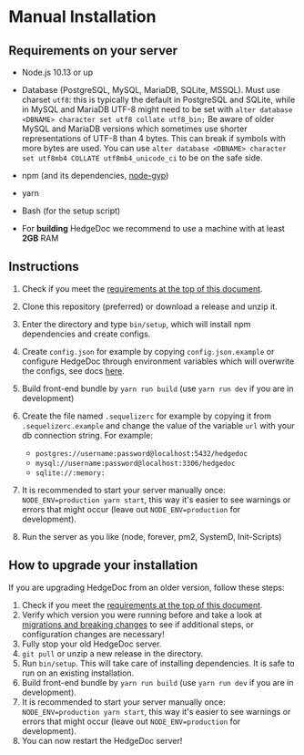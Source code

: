 # Manual Installation

## Requirements on your server

- Node.js 10.13 or up

- Database (PostgreSQL, MySQL, MariaDB, SQLite, MSSQL). Must use charset `utf8`: this is typically the
  default in PostgreSQL and SQLite, while in MySQL and MariaDB UTF-8 might need to be set with
  `alter database <DBNAME> character set utf8 collate utf8_bin;`
  Be aware of older MySQL and MariaDB versions which sometimes use shorter representations of UTF-8 than 4 bytes.
  This can break if symbols with more bytes are used.
  You can use `alter database <DBNAME> character set utf8mb4 COLLATE utf8mb4_unicode_ci` to be on the safe side.

- npm (and its dependencies, [node-gyp](https://github.com/nodejs/node-gyp#installation))

- yarn

- Bash (for the setup script)

- For **building** HedgeDoc we recommend to use a machine with at least **2GB** RAM

## Instructions

1. Check if you meet the [requirements at the top of this document](#requirements-on-your-server).

2. Clone this repository (preferred) or download a release and unzip it.

3. Enter the directory and type `bin/setup`, which will install npm dependencies and create configs.

4. Create `config.json` for example by copying `config.json.example` or configure HedgeDoc through environment variables which will overwrite the configs, see docs [here](https://github.com/hedgedoc/server/blob/master/docs/configuration.md).

5. Build front-end bundle by `yarn run build` (use `yarn run dev` if you are in development)

6. Create the file named `.sequelizerc` for example by copying it from `.sequelizerc.example` and change the value of the variable `url` with your db connection string. For example:
   - `postgres://username:password@localhost:5432/hedgedoc`
   - `mysql://username:password@localhost:3306/hedgedoc`
   - `sqlite://:memory:`

7. It is recommended to start your server manually once: `NODE_ENV=production yarn start`, this way it's easier to see warnings or errors that might occur (leave out `NODE_ENV=production` for development).

8. Run the server as you like (node, forever, pm2, SystemD, Init-Scripts)

## How to upgrade your installation

If you are upgrading HedgeDoc from an older version, follow these steps:

1. Check if you meet the [requirements at the top of this document](#requirements-on-your-server).
2. Verify which version you were running before and take a look at [migrations and breaking changes](../guides/migrations-and-breaking-changes.md) to see if additional steps, or configuration changes are necessary!
3. Fully stop your old HedgeDoc server.
4. `git pull` or unzip a new release in the directory.
5. Run `bin/setup`. This will take care of installing dependencies. It is safe to run on an existing installation.
6. Build front-end bundle by `yarn run build` (use `yarn run dev` if you are in development).
7. It is recommended to start your server manually once: `NODE_ENV=production yarn start`, this way it's easier to see warnings or errors that might occur (leave out `NODE_ENV=production` for development).
8. You can now restart the HedgeDoc server!
